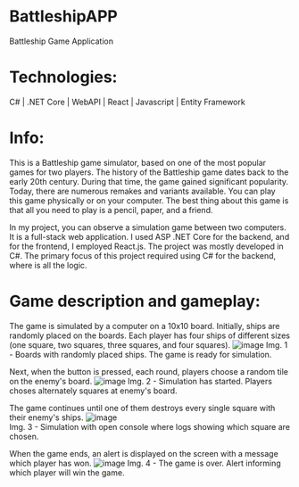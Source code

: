 # BattleshipAPP

Battleship Game Application

# Technologies: 
C# | .NET Core | WebAPI | React | Javascript | Entity Framework

# Info:
This is a Battleship game simulator, based on one of the most popular games for two players.
The history of the Battleship game dates back to the early 20th century. During that time, the game gained significant popularity.
Today, there are numerous remakes and variants available. You can play this game physically or on your computer. The best thing about this game is that all you need to play is a pencil, paper, and a friend. 

In my project, you can observe a simulation game between two computers. It is a full-stack web application. I used ASP .NET Core for the backend, and for the frontend, I employed React.js. The project was mostly developed in C#. The primary focus of this project required using C# for the backend, where is all the logic. 

# Game description and gameplay: 
The game is simulated by a computer on a 10x10 board. Initially, ships are randomly placed on the boards. Each player has four ships of different sizes (one square, two squares, three squares, and four squares). 
![image](https://github.com/Ramzes9090/BattleshipAPP/assets/86838822/615b7905-4393-4688-ab0d-a9fd0f10bce8)
Img. 1 - Boards with randomly placed ships. The game is ready for simulation.

Next, when the button is pressed, each round, players choose a random tile on the enemy's board.
![image](https://github.com/Ramzes9090/BattleshipAPP/assets/86838822/6d39bbc7-7429-4112-89bc-ce418ad0fdb9)
Img. 2 - Simulation has started. Players choses alternately squares at enemy's board.

The game continues until one of them destroys every single square with their enemy's ships. 
![image](https://github.com/Ramzes9090/BattleshipAPP/assets/86838822/1d89c04b-aa96-410e-9d9d-b61f83bcd2b9)  
Img. 3 - Simulation with open console where logs showing which square are chosen. 

When the game ends, an alert is displayed on the screen with a message which player has won.
![image](https://github.com/Ramzes9090/BattleshipAPP/assets/86838822/57d9bb70-7426-40ee-8a6e-2b0209035337) 
Img. 4 - The game is over. Alert informing which player will win the game.
